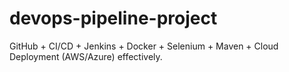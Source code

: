 # devops-pipeline-project
GitHub + CI/CD + Jenkins + Docker + Selenium + Maven + Cloud Deployment (AWS/Azure) effectively.

